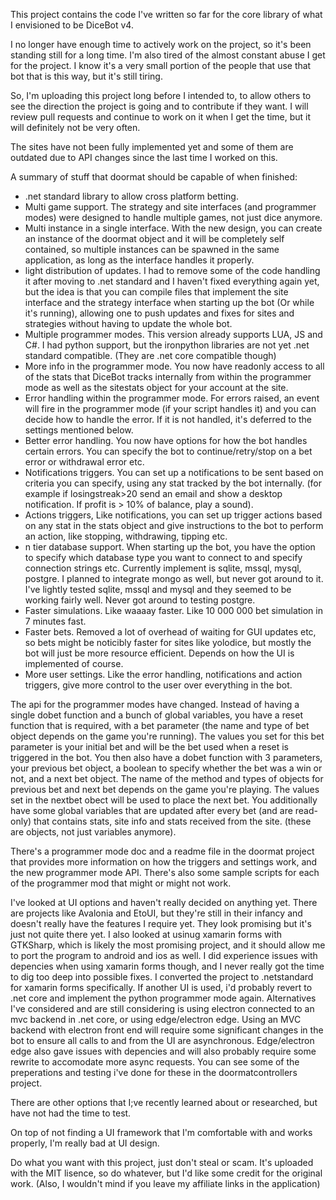 This project contains the code I've written so far for the core library of what I envisioned to be DiceBot v4. 

I no longer have enough time to actively work on the project, so it's been standing still for a long time.
I'm also tired of the almost constant abuse I get for the project. I know it's a very small portion of the people that use that bot that is this way, but it's still tiring.

So, I'm uploading this project long before I intended to, to allow others to see the direction the project is going and to contribute if they want. I will review pull requests and continue to work on it when I get the time, but it will definitely not be very often.

The sites have not been fully implemented yet and some of them are outdated due to API changes since the last time I worked on this.

A summary of stuff that doormat should be capable of when finished:

- .net standard library to allow cross platform betting.
- Multi game support. The strategy and site interfaces (and programmer modes) were designed to handle multiple games, not just dice anymore.
- Multi instance in a single interface. With the new design, you can create an instance of the doormat object and it will be completely self contained, so multiple instances can be spawned in the same application, as long as the interface handles it properly.
- light distribution of updates. I had to remove some of the code handling it after moving to .net standard and I haven't fixed everything again yet, but the idea is that you can compile files that implement the site interface and the strategy interface when starting up the bot (Or while it's running), allowing one to push updates and fixes for sites and strategies without having to update the whole bot.
- Multiple programmer modes. This version already supports LUA, JS and C#. I had python support, but the ironpython libraries are not yet .net standard compatible. (They are .net core compatible though)
- More info in the programmer mode. You now have readonly access to all of the stats that DiceBot tracks internally from within the programmer mode as well as the sitestats object for your account at the site.
- Error handling within the programmer mode. For errors raised, an event will fire in the programmer mode (if your script handles it) and you can decide how to handle the error. If it is not handled, it's deferred to the settings mentioned below.
- Better error handling. You now have options for how the bot handles certain errors. You can specify the bot to continue/retry/stop on a bet error or withdrawal error etc.
- Notifications triggers. You can set up a notifications to be sent based on criteria you can specify, using any stat tracked by the bot internally. (for example if losingstreak>20 send an email and show a desktop notification. If profit is > 10% of balance, play a sound).
- Actions triggers, Like notifications, you can set up trigger actions based on any stat in the stats object and give instructions to the bot to perform an action, like stopping, withdrawing, tipping etc.
- n tier database support. When starting up the bot, you have the option to specify which database type you want to connect to and specify connection strings etc. Currently implement is sqlite, mssql, mysql, postgre. I planned to integrate mongo as well, but never got around to it. I've lightly tested sqlite, mssql and mysql and they seemed to be working fairly well. Never got around to testing postgre.
- Faster simulations. Like waaaay faster. Like 10 000 000 bet simulation in 7 minutes fast.
- Faster bets. Removed a lot of overhead of waiting for GUI updates etc, so bets might be noticibly faster for sites like yolodice, but mostly the bot will just be more resource efficient. Depends on how the UI is implemented of course.
- More user settings. Like the error handling, notifications and action triggers, give more control to the user over everything in the bot.


The api for the programmer modes have changed. Instead of having a single dobet function and a bunch of global variables, you have a reset function that is required, with a bet parameter (the name and type of bet object depends on the game you're running). The values you set for this bet parameter is your initial bet and will be the bet used when a reset is triggered in the bot. You then also have a dobet function with 3 parameters, your previous bet object, a boolean to specify whether the bet was a win or not, and a next bet object. The name of the method and types of objects for previous bet and next bet depends on the game you're playing. The values set in the nextbet obect will be used to place the next bet. You additionally have some global variables that are updated after every bet (and are read-only) that contains stats, site info and stats received from the site. (these are objects, not just variables anymore).

There's a programmer mode doc and a readme file in the doormat project that provides more information on how the triggers and settings work, and the new programmer mode API. There's also some sample scripts for each of the programmer mod that might or might not work.


I've looked at UI options and haven't really decided on anything yet. There are projects like Avalonia and EtoUI, but they're still in their infancy and doesn't really have the features I require yet. They look promising but it's just not quite there yet. I also looked at usinug xamarin forms with GTKSharp, which is likely the most promising project, and it should allow me to port the program to android and ios as well. I did experience issues with depencies when using xamarin forms though, and I never really got the time to dig too deep into possible fixes. I converted the project to .netstandard for xamarin forms specifically. If another UI is used, i'd probably revert to .net core and implement the python programmer mode again.
Alternatives I've considered and are still considering is using electron connected to an mvc backend in .net core, or using edge/electron edge. Using an MVC backend with electron front end will require some significant changes in the bot to ensure all calls to and from the UI are asynchronous. Edge/electron edge also gave issues with depencies and will also probably require some rewrite to accomodate more async requests. You can see some of the preperations and testing i've done for these in the doormatcontrollers project.

There are other options that I;ve recently learned about or researched, but have not had the time to test.

On top of not finding a UI framework that I'm comfortable with and works properly, I'm really bad at UI design.





Do what you want with this project, just don't steal or scam. It's uploaded with the MIT lisence, so do whatever, but I'd like some credit for the original work. (Also, I wouldn't mind if you leave my affiliate links in the application)
